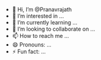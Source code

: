 - 👋 Hi, I’m @Pranavrajath
- 👀 I’m interested in ...
- 🌱 I’m currently learning ...
- 💞️ I’m looking to collaborate on ...
- 📫 How to reach me ...
- 😄 Pronouns: ...
- ⚡ Fun fact: ...

<!---
Pranavrajath/Pranavrajath is a ✨ special ✨ repository because its `README.md` (this file) appears on your GitHub profile.
You can click the Preview link to take a look at your changes.
--->
